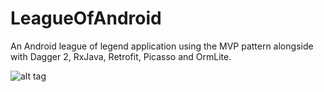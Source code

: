 # LeagueOfAndroid
An Android league of legend application using the MVP pattern alongside with Dagger 2, RxJava, Retrofit, Picasso and OrmLite.

![alt tag](http://url/to/img.png)
